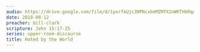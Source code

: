 ```yaml
---
audio: https://drive.google.com/file/d/1yxrfkUjc3NPNcxbmMZMfX2oWKTHkRqAR/view
date: 2018-08-12
preacher: bill-clark
scripture: John 15:17-25
series: upper-room-discourse
title: Hated by the World
---
```


